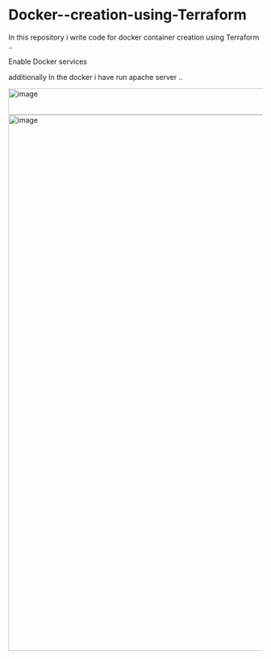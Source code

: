 # Docker--creation-using-Terraform


In this repository i write code for docker container creation using Terraform ..

Enable Docker services

additionally
In the docker i have run apache server ..

<img width="1308" height="52" alt="image" src="https://github.com/user-attachments/assets/68dbc2e8-845e-4f20-aabd-b15c6348c177" />
<img width="1901" height="1062" alt="image" src="https://github.com/user-attachments/assets/48af38a2-1d69-4ac2-a0a9-e277e897355a" />






